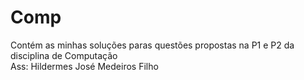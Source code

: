 # Comp<br>
Contém as minhas soluções paras questões propostas na P1 e P2 da disciplina de Computação<br>
Ass: Hildermes José Medeiros Filho
